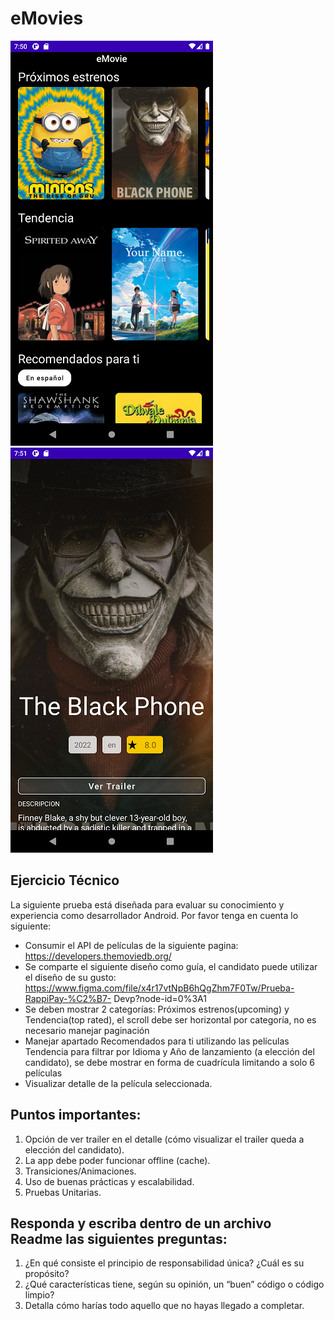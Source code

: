 # eMovies
![Movies List](https://github.com/borissoto/eMovies/blob/dev/movie-list.png)
![Movie Detail](https://github.com/borissoto/eMovies/blob/dev/movie-detail.png)


## Ejercicio Técnico

La siguiente prueba está diseñada para evaluar su conocimiento y experiencia como desarrollador Android.
Por favor tenga en cuenta lo siguiente:
- Consumir el API de películas de la siguiente pagina:
https://developers.themoviedb.org/
- Se comparte el siguiente diseño como guía, el candidato puede utilizar el diseño de
su gusto:
https://www.figma.com/file/x4r17vtNpB6hQgZhm7F0Tw/Prueba-RappiPay-%C2%B7-
Devp?node-id=0%3A1
- Se deben mostrar 2 categorías: Próximos estrenos(upcoming) y Tendencia(top
rated), el scroll debe ser horizontal por categoría, no es necesario manejar
paginación
- Manejar apartado Recomendados para ti utilizando las películas Tendencia para
filtrar por Idioma y Año de lanzamiento (a elección del candidato), se debe mostrar
en forma de cuadrícula limitando a solo 6 películas
- Visualizar detalle de la película seleccionada.

## Puntos importantes:

1. Opción de ver trailer en el detalle (cómo visualizar el trailer queda a elección del
candidato).
2. La app debe poder funcionar offline (cache).
3. Transiciones/Animaciones.
4. Uso de buenas prácticas y escalabilidad.
5. Pruebas Unitarias.

## Responda y escriba dentro de un archivo Readme las siguientes preguntas:

1. ¿En qué consiste el principio de responsabilidad única? ¿Cuál es su propósito?
2. ¿Qué características tiene, según su opinión, un “buen” código o código limpio?
3. Detalla cómo harías todo aquello que no hayas llegado a completar.
